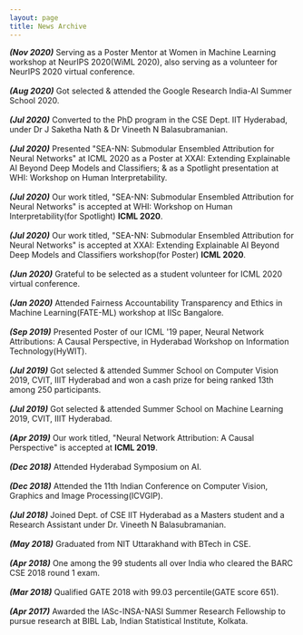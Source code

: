 ```yaml
---
layout: page
title: News Archive
---
```

_**(Nov 2020)**_ Serving as a Poster Mentor at Women in Machine Learning workshop at NeurIPS 2020(WiML 2020), also serving as a volunteer for NeurIPS 2020 virtual conference.
<br>
<br>
_**(Aug 2020)**_ Got selected & attended the Google Research India-AI Summer School 2020.
<br>
<br>
_**(Jul 2020)**_ Converted to the PhD program in the CSE Dept. IIT Hyderabad, under Dr J Saketha Nath & Dr Vineeth N Balasubramanian.
<br>
<br>
_**(Jul 2020)**_ Presented "SEA-NN: Submodular Ensembled Attribution for Neural Networks" at ICML 2020 as a Poster at XXAI: Extending Explainable AI Beyond Deep Models and Classifiers; & as a Spotlight presentation at WHI: Workshop on Human Interpretability.
<br>
<br>
_**(Jul 2020)**_ Our work titled, "SEA-NN: Submodular Ensembled Attribution for Neural Networks" is accepted at WHI: Workshop on Human Interpretability(for Spotlight) **ICML 2020**.
<br>
<br>
_**(Jul 2020)**_ Our work titled, "SEA-NN: Submodular Ensembled Attribution for Neural Networks" is accepted at XXAI: Extending Explainable AI Beyond Deep Models and Classifiers workshop(for Poster) **ICML 2020**.
<br>
<br>
_**(Jun 2020)**_ Grateful to be selected as a student volunteer for ICML 2020 virtual conference.
<br>
<br>
_**(Jan 2020)**_ Attended Fairness Accountability Transparency and Ethics in Machine Learning(FATE-ML) workshop at IISc Bangalore.
<br>
<br>
_**(Sep 2019)**_ Presented Poster of our ICML '19 paper, Neural Network Attributions: A Causal Perspective, in Hyderabad Workshop on Information Technology(HyWIT).
<br>
<br>
_**(Jul 2019)**_ Got selected & attended Summer School on Computer Vision 2019, CVIT, IIIT Hyderabad and won a cash prize for being ranked 13th among 250 participants.
<br>
<br>
_**(Jul 2019)**_ Got selected & attended Summer School on Machine Learning 2019, CVIT, IIIT Hyderabad.
<br>
<br>
_**(Apr 2019)**_ Our work titled, "Neural Network Attribution: A Causal Perspective" is accepted at **ICML 2019**.
<br>
<br>
_**(Dec 2018)**_ Attended Hyderabad Symposium on AI.
<br>
<br>
_**(Dec 2018)**_ Attended the 11th Indian Conference on Computer Vision, Graphics and Image Processing(ICVGIP).
<br>
<br>
_**(Jul 2018)**_ Joined Dept. of CSE IIT Hyderabad as a Masters student and a Research Assistant under Dr. Vineeth N Balasubramanian.
<br>
<br>
_**(May 2018)**_ Graduated from NIT Uttarakhand with BTech in CSE.
<br>
<br>
_**(Apr 2018)**_ One among the 99 students all over India who cleared the BARC CSE 2018 round 1 exam.
<br>
<br>
_**(Mar 2018)**_ Qualified GATE 2018 with 99.03 percentile(GATE score 651).
<br>
<br>
_**(Apr 2017)**_ Awarded the IASc-INSA-NASI Summer Research Fellowship to pursue research at BIBL Lab, Indian Statistical Institute, Kolkata.
